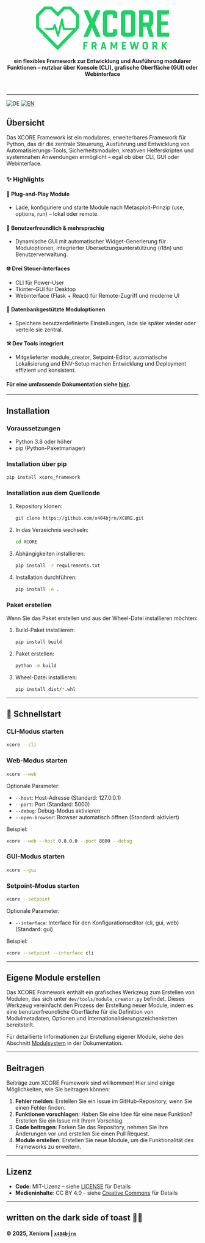 <br/>

<p align="center">
  <img src="https://raw.githubusercontent.com/x404bjrn/XCORE/8c500187b66eb3122b3b0193a8e903b6f270c766/design/graphics/svg/xcore_full_green.svg" width=350px alt="">
    <br/><br/>
    <b>ein flexibles Framework zur Entwicklung und Ausführung modularer Funktionen – nutzbar über Konsole (CLI), grafische Oberfläche (GUI) oder Webinterface</b>
</p>

<p align="center">
    <a href="https://github.com/x404bjrn/XCORE/blob/main/LICENSE"><img src="https://img.shields.io/badge/Code-MIT-yellow.svg" alt=""></a>
    <a href="https://pypi.org/project/xcore_framework/"><img src="https://img.shields.io/pypi/v/xcore_framework.svg" alt=""></a>
    <a href=""><img src="https://img.shields.io/badge/powered%20by-Xeniorn-4770DB" alt=""></a>
    <a href="https://creativecommons.org/licenses/by/4.0/"><img src="https://img.shields.io/badge/Media-CC%20BY%204.0-lightgrey.svg" alt=""></a>
    <a href="https://github.com/x404bjrn"><img src="https://img.shields.io/badge/written%20by-x404bjrn-8A2BE2" alt=""></a>
</p>

---

![DE](https://img.shields.io/badge/DE-green?style=for-the-badge)
[![EN](https://img.shields.io/badge/EN-blue?style=for-the-badge)](https://github.com/x404bjrn/XCORE/blob/main/docs/README_EN.md)

## Übersicht

Das XCORE Framework ist ein modulares, erweiterbares Framework für Python, das dir die zentrale Steuerung, Ausführung und Entwicklung von Automatisierungs-Tools, Sicherheitsmodulen, kreativen Helferskripten und systemnahen Anwendungen ermöglicht – egal ob über CLI, GUI oder Webinterface.



### ✨ Highlights

#### 🔌 Plug-and-Play Module
- Lade, konfiguriere und starte Module nach Metasploit-Prinzip (use, options, run) – lokal oder remote.

#### 🧠 Benutzerfreundlich & mehrsprachig
- Dynamische GUI mit automatischer Widget-Generierung für Moduloptionen, integrierter Übersetzungsunterstützung (i18n) und Benutzerverwaltung.

#### 🌐 Drei Steuer-Interfaces
- CLI für Power-User
- Tkinter-GUI für Desktop
- Webinterface (Flask + React) für Remote-Zugriff und moderne UI

#### 💾 Datenbankgestützte Moduloptionen
- Speichere benutzerdefinierte Einstellungen, lade sie später wieder oder verteile sie zentral.

#### ⚒️ Dev Tools integriert
- Mitgelieferter module_creator, Setpoint-Editor, automatische Lokalisierung und ENV-Setup machen Entwicklung und Deployment effizient und konsistent.

#### Für eine umfassende Dokumentation siehe [hier](https://github.com/x404bjrn/XCORE/blob/main/docs/DOCUMENTATION_DE.md).

---

## Installation

### Voraussetzungen

- Python 3.8 oder höher
- pip (Python-Paketmanager)

### Installation über pip

```bash
pip install xcore_framework
```

### Installation aus dem Quellcode

1. Repository klonen:
   ```bash
   git clone https://github.com/x404bjrn/XCORE.git
   ```

2. In das Verzeichnis wechseln:
   ```bash
   cd XCORE
   ```

3. Abhängigkeiten installieren:
   ```bash
   pip install -r requirements.txt
   ```

4. Installation durchführen:
   ```bash
   pip install -e .
   ```

### Paket erstellen

Wenn Sie das Paket erstellen und aus der Wheel-Datei installieren möchten:

1. Build-Paket installieren:
   ```bash
   pip install build
   ```

2. Paket erstellen:
   ```bash
   python -m build
   ```

3. Wheel-Datei installieren:
   ```bash
   pip install dist/*.whl
   ```

---

## 🚀 Schnellstart

### CLI-Modus starten

```bash
xcore --cli
```

### Web-Modus starten

```bash
xcore --web
```

Optionale Parameter:
- `--host`: Host-Adresse (Standard: 127.0.0.1)
- `--port`: Port (Standard: 5000)
- `--debug`: Debug-Modus aktivieren
- `--open-browser`: Browser automatisch öffnen (Standard: aktiviert)

Beispiel:
```bash
xcore --web --host 0.0.0.0 --port 8080 --debug
```

### GUI-Modus starten

```bash
xcore --gui
```

### Setpoint-Modus starten

```bash
xcore --setpoint
```

Optionale Parameter:
- `--interface`: Interface für den Konfigurationseditor (cli, gui, web) (Standard: gui)

Beispiel:
```bash
xcore --setpoint --interface cli
```

---

## Eigene Module erstellen

Das XCORE Framework enthält ein grafisches Werkzeug zum Erstellen von Modulen, das sich unter `dev/tools/module_creator.py` befindet. Dieses Werkzeug vereinfacht den Prozess der Erstellung neuer Module, indem es eine benutzerfreundliche Oberfläche für die Definition von Modulmetadaten, Optionen und Internationalisierungszeichenketten bereitstellt.

Für detaillierte Informationen zur Erstellung eigener Module, siehe den Abschnitt [Modulsystem](https://github.com/x404bjrn/XCORE/blob/main/docs/DOCUMENTATION_DE.md#modulsystem) in der Dokumentation.

---

## Beitragen

Beiträge zum XCORE Framework sind willkommen! Hier sind einige Möglichkeiten, wie Sie beitragen können:

1. **Fehler melden**: Erstellen Sie ein Issue im GitHub-Repository, wenn Sie einen Fehler finden.
2. **Funktionen vorschlagen**: Haben Sie eine Idee für eine neue Funktion? Erstellen Sie ein Issue mit Ihrem Vorschlag.
3. **Code beitragen**: Forken Sie das Repository, nehmen Sie Ihre Änderungen vor und erstellen Sie einen Pull Request.
4. **Module erstellen**: Erstellen Sie neue Module, um die Funktionalität des Frameworks zu erweitern.

---

## Lizenz

- **Code**: MIT-Lizenz – siehe [LICENSE](https://github.com/x404bjrn/XCORE/blob/main/LICENSE) für Details
- **Medieninhalte**: CC BY 4.0 - siehe [Creative Commons](https://creativecommons.org/licenses/by/4.0/) für Details

---

## written on the dark side of toast 🍞🌚  
#### © 2025, Xeniorn | [`x404bjrn`](https://github.com/x404bjrn)
